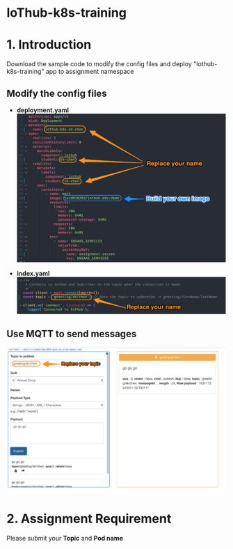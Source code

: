 # IoThub-k8s-training

# 1. Introduction
Download the sample code to modify the config files and deploy "Iothub-k8s-training" app to assignment namespace

## Modify the config files
- **deployment.yaml**
![deployment](./img/deployment.png)

- **index.yaml**
![index](./img/index.png)

## Use MQTT to send messages
![mqttbox](./img/mqttbox.png)

# 2. Assignment Requirement

Please submit your **Topic** and **Pod name**

